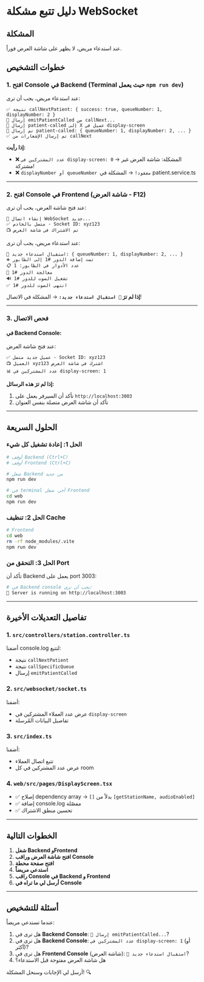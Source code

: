 # دليل تتبع مشكلة WebSocket

## المشكلة
عند استدعاء مريض، لا يظهر على شاشة العرض فوراً.

## خطوات التشخيص

### 1. افتح Console في Backend (Terminal حيث يعمل `npm run dev`)

عند استدعاء مريض، يجب أن ترى:

```
✅ نتيجة callNextPatient: { success: true, queueNumber: 1, displayNumber: 2 }
📡 إرسال emitPatientCalled من callNext...
📡 إرسال patient-called إلى X عميل في display-screen
📡 تم إرسال patient-called: { queueNumber: 1, displayNumber: 2, ... }
✅ تم إرسال الإشعارات من callNext
```

**إذا رأيت:**
- ❌ `عدد المشتركين في display-screen: 0` → المشكلة: شاشة العرض غير مشتركة!
- ❌ `displayNumber أو queueNumber مفقود!` → المشكلة في patient.service.ts

---

### 2. افتح Console في Frontend (شاشة العرض - F12)

عند فتح شاشة العرض، يجب أن ترى:

```
🔌 إنشاء اتصال WebSocket جديد...
✅ متصل بالخادم - Socket ID: xyz123
📺 تم الاشتراك في شاشة العرض
```

عند استدعاء مريض، يجب أن ترى:

```
📢 استقبال استدعاء جديد: { queueNumber: 1, displayNumber: 2, ... }
➕ تمت إضافة الدور #1 إلى الطابور
📋 عدد الأدوار في الطابور: 1
🔄 معالجة الدور #1
🔊 تشغيل الصوت للدور #1
✅ انتهى الصوت للدور #1
```

**إذا لم ترَ `📢 استقبال استدعاء جديد:`** → المشكلة في الاتصال!

---

### 3. فحص الاتصال

#### في Backend Console:
عند فتح شاشة العرض:
```
✅ عميل جديد متصل - Socket ID: xyz123
📺 العميل xyz123 اشترك في شاشة العرض
📊 عدد المشتركين في display-screen: 1
```

**إذا لم ترَ هذه الرسائل:**
1. تأكد أن السيرفر يعمل على `http://localhost:3003`
2. تأكد أن شاشة العرض متصلة بنفس العنوان

---

## الحلول السريعة

### الحل 1: إعادة تشغيل كل شيء

```bash
# أوقف Backend (Ctrl+C)
# أوقف Frontend (Ctrl+C)

# شغل Backend من جديد
npm run dev

# في terminal آخر، شغل Frontend
cd web
npm run dev
```

### الحل 2: تنظيف Cache

```bash
# Frontend
cd web
rm -rf node_modules/.vite
npm run dev
```

### الحل 3: التحقق من Port

تأكد أن Backend يعمل على port 3003:
```bash
# في Backend console يجب أن ترى:
🚀 Server is running on http://localhost:3003
```

---

## تفاصيل التعديلات الأخيرة

### 1. `src/controllers/station.controller.ts`
أضفنا console.log لتتبع:
- نتيجة `callNextPatient`
- نتيجة `callSpecificQueue`
- إرسال `emitPatientCalled`

### 2. `src/websocket/socket.ts`
أضفنا:
- عرض عدد العملاء المشتركين في `display-screen`
- تفاصيل البيانات المُرسلة

### 3. `src/index.ts`
أضفنا:
- تتبع اتصال العملاء
- عرض عدد المشتركين في كل room

### 4. `web/src/pages/DisplayScreen.tsx`
- ✅ إصلاح dependency array → `[]` بدلاً من `[getStationName, audioEnabled]`
- ✅ إضافة console.log مفصّلة
- ✅ تحسين منطق الاشتراك

---

## الخطوات التالية

1. **شغل Backend وFrontend**
2. **افتح شاشة العرض وراقب Console**
3. **افتح صفحة محطة**
4. **استدعي مريضاً**
5. **راقب Console في Backend و Frontend**
6. **أرسل لي ما تراه في Console**

---

## أسئلة للتشخيص

عندما تستدعي مريضاً:

1. هل ترى في **Backend Console**: `📡 إرسال emitPatientCalled...`?
2. هل ترى في **Backend Console**: `عدد المشتركين في display-screen: 1` (أو أكثر)?
3. هل ترى في **Frontend Console** (شاشة العرض): `📢 استقبال استدعاء جديد`?
4. هل شاشة العرض مفتوحة قبل الاستدعاء؟

أرسل لي الإجابات وسنحل المشكلة! 🔍

